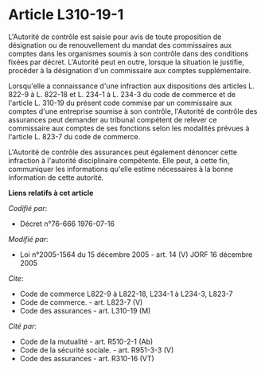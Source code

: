 # Article L310-19-1

L'Autorité de contrôle est saisie pour avis de toute proposition de désignation ou de renouvellement du mandat des
commissaires aux comptes dans les organismes soumis à son contrôle dans des conditions fixées par décret. L'Autorité peut en
outre, lorsque la situation le justifie, procéder à la désignation d'un commissaire aux comptes supplémentaire.

Lorsqu'elle a connaissance d'une infraction aux dispositions des articles L. 822-9 à L. 822-18 et L. 234-1 à L. 234-3 du code
de commerce et de l'article L. 310-19 du présent code commise par un commissaire aux comptes d'une entreprise soumise à son
contrôle, l'Autorité de contrôle des assurances peut demander au tribunal compétent de relever ce commissaire aux comptes de
ses fonctions selon les modalités prévues à l'article L. 823-7 du code de commerce.

L'Autorité de contrôle des assurances peut également dénoncer cette infraction à l'autorité disciplinaire compétente. Elle
peut, à cette fin, communiquer les informations qu'elle estime nécessaires à la bonne information de cette autorité.

**Liens relatifs à cet article**

_Codifié par_:

  - Décret n°76-666 1976-07-16

_Modifié par_:

  - Loi n°2005-1564 du 15 décembre 2005 - art. 14 (V) JORF 16 décembre 2005

_Cite_:

  - Code de commerce L822-9 à L822-18, L234-1 à L234-3, L823-7
  - Code de commerce. - art. L823-7 (V)
  - Code des assurances - art. L310-19 (M)

_Cité par_:

  - Code de la mutualité - art. R510-2-1 (Ab)
  - Code de la sécurité sociale. - art. R951-3-3 (V)
  - Code des assurances - art. R310-16 (VT)
